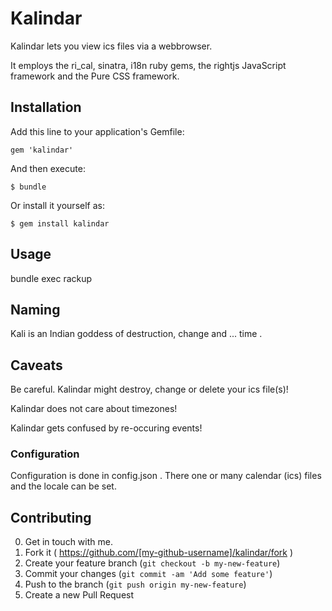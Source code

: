 # Kalindar

Kalindar lets you view ics files via a webbrowser.

It employs the ri_cal, sinatra, i18n ruby gems, the rightjs JavaScript framework and the Pure CSS framework.

## Installation

Add this line to your application's Gemfile:

    gem 'kalindar'

And then execute:

    $ bundle

Or install it yourself as:

    $ gem install kalindar

## Usage

bundle exec rackup

## Naming

Kali is an Indian goddess of destruction, change and ... time .

## Caveats

Be careful.  Kalindar might destroy, change or delete your ics file(s)!

Kalindar does not care about timezones!

Kalindar gets confused by re-occuring events!

### Configuration

Configuration is done in config.json .  There one or many calendar (ics) files and the locale can be set.

## Contributing

0. Get in touch with me.
1. Fork it ( https://github.com/[my-github-username]/kalindar/fork )
2. Create your feature branch (`git checkout -b my-new-feature`)
3. Commit your changes (`git commit -am 'Add some feature'`)
4. Push to the branch (`git push origin my-new-feature`)
5. Create a new Pull Request
